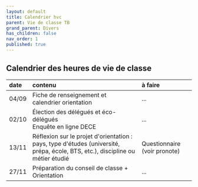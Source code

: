 ```yaml
---
layout: default
title: Calendrier hvc
parent: Vie de classe TB
grand_parent: Divers
has_children: false
nav_order: 1
published: true
---
```

## Calendrier des heures de vie de classe

| date | contenu | à faire |
| :--------- | :------- | :--------- |
| 04/09 | Fiche de renseignement et calendrier orientation | ... |
| 02/10 | Élection des délégués et éco-délégués <br> Enquête en ligne DECE | ... |
| 13/11 | Réflexion sur le projet d'orientation : pays, type d'études (université, prépa, école, BTS, etc.), discipline ou métier étudié | Questionnaire (voir pronote) |
| 27/11 | Préparation du conseil de classe + Orientation |  ... |